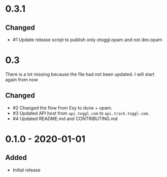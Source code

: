 # 0.3.1

## Changed

- #1 Update release script to publish only otoggl.opam and not dev.opam

# 0.3

There is a lot missing because the file had not been updated. I will start again from now

## Changed

- #2 Changed the flow from Esy to dune + opam.
- #3 Updated API host from `api.toggl.com` to `api.track.toggl.com`.
- #4 Updated README.md and CONTRIBUTING.md

# 0.1.0 - 2020-01-01

## Added

- Initial release
